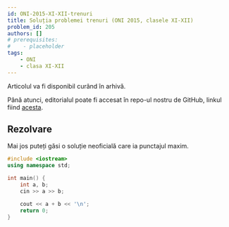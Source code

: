 ```yaml
---
id: ONI-2015-XI-XII-trenuri
title: Soluția problemei trenuri (ONI 2015, clasele XI-XII)
problem_id: 205
authors: []
# prerequisites:
#    - placeholder
tags:
    - ONI
    - clasa XI-XII
---
```

Articolul va fi disponibil curând în arhivă.

Până atunci, editorialul poate fi accesat în repo-ul nostru de GitHub, linkul fiind [acesta](https://github.com/roalgo-discord/Romanian-Olympiad-Solutions/blob/main/ONI%20(national%20olympiad)/2015/11-12/trenuri.pdf).

## Rezolvare

Mai jos puteți găsi o soluție neoficială care ia punctajul maxim.

```cpp
#include <iostream>
using namespace std;

int main() {
    int a, b;
    cin >> a >> b;

    cout << a + b << '\n';
    return 0;
}
```
